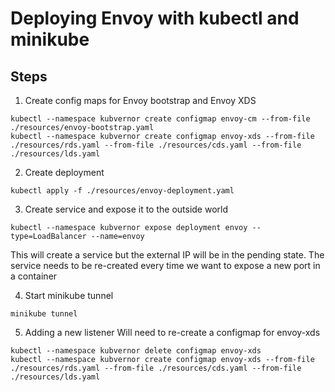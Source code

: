 # Deploying Envoy with kubectl and minikube

## Steps
1. Create config maps for Envoy bootstrap and Envoy XDS
```
kubectl --namespace kubvernor create configmap envoy-cm --from-file ./resources/envoy-bootstrap.yaml
kubectl --namespace kubvernor create configmap envoy-xds --from-file ./resources/rds.yaml --from-file ./resources/cds.yaml --from-file ./resources/lds.yaml
```

2. Create deployment
```
kubectl apply -f ./resources/envoy-deployment.yaml
```

3. Create service and expose it to the outside world
```
kubectl --namespace kubvernor expose deployment envoy --type=LoadBalancer --name=envoy
```
This will create a service but the external IP will be in the pending state.
The service needs to be re-created every time we want to expose a new port in a container

4. Start minikube tunnel
```
minikube tunnel
```

5. Adding a new listener
Will need to re-create a configmap for envoy-xds
```
kubectl --namespace kubvernor delete configmap envoy-xds
kubectl --namespace kubvernor create configmap envoy-xds --from-file ./resources/rds.yaml --from-file ./resources/cds.yaml --from-file ./resources/lds.yaml

```




